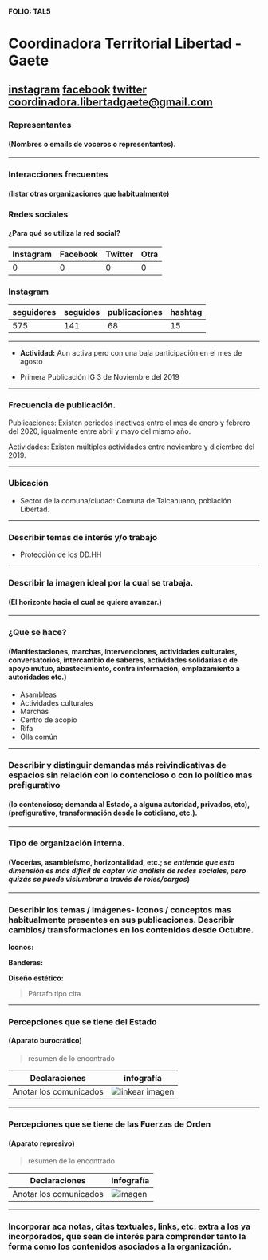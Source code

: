 #### FOLIO: TAL5
# Coordinadora Territorial Libertad - Gaete

[instagram](https://www.instagram.com/ct.libertadgaete/)
[facebook](https://www.facebook.com/CT.LIBERTADGAETE/)
[twitter]()
<coordinadora.libertadgaete@gmail.com>
---

### Representantes
#### (Nombres o emails de voceros o representantes).

---
### Interacciones frecuentes
#### (listar otras organizaciones que habitualmente)

### Redes sociales
#### ¿Para qué se utiliza la red social?
| Instagram | Facebook | Twitter | Otra 
|---|---|---|---|
|0|0|0|0|

### **Instagram**
| seguidores | seguidos | publicaciones | hashtag |
|---|---|---|---|
|575|141|68|15|

---

* **Actividad:** Aun activa pero con una baja participación en el mes de agosto  

* Primera Publicación IG 3 de Noviembre del 2019

---
### Frecuencia de publicación.

Publicaciones: Existen periodos inactivos entre el mes de enero y febrero del 2020, igualmente entre abril y mayo del mismo año. 

Actividades: Existen múltiples actividades entre noviembre y diciembre del 2019. 

---
### Ubicación
* Sector de la comuna/ciudad: Comuna de Talcahuano, población Libertad. 

---
### Describir temas de interés y/o trabajo

* Protección de los DD.HH


---
### Describir la imagen ideal por la cual se trabaja.
#### (El horizonte hacia el cual se quiere avanzar.)

---
### ¿Que se hace?
#### (Manifestaciones, marchas, intervenciones, actividades culturales, conversatorios, intercambio de saberes, actividades solidarias o de apoyo mutuo, abastecimiento, contra información, emplazamiento a autoridades etc.)

* Asambleas 
* Actividades culturales
* Marchas  
* Centro de acopio 
* Rifa 
* Olla común

---
### Describir y distinguir demandas más reivindicativas de espacios sin relación con lo contencioso o con lo político mas prefigurativo
#### (lo contencioso; demanda al Estado, a alguna autoridad, privados, etc), (prefigurativo, transformación desde lo cotidiano, etc.).

---
### Tipo de organización interna.
#### (Vocerías, asambleísmo, horizontalidad, etc.; *se entiende que esta dimensión es más difícil de captar vía análisis de redes sociales, pero quizás se puede vislumbrar a través de roles/cargos*)

---
### Describir los temas / imágenes- iconos / conceptos mas habitualmente presentes en sus publicaciones. Describir cambios/ transformaciones en los contenidos desde Octubre.

**Iconos:**

**Banderas:**

**Diseño estético:**

> Párrafo tipo cita 

---
### Percepciones que se tiene del Estado
#### (Aparato burocrático)
> resumen de lo encontrado

| Declaraciones | infografía | 
|---|---|
|Anotar los comunicados | ![linkear imagen]() |

---
### Percepciones que se tiene de las Fuerzas de Orden
#### (Aparato represivo)
> resumen de lo encontrado

| Declaraciones | infografía | 
|---|---|
|Anotar los comunicados | ![imagen]() |


---
### Incorporar aca notas, citas textuales, links, etc. extra a los ya incorporados, que sean de interés para comprender tanto la forma como los contenidos asociados a la organización.

